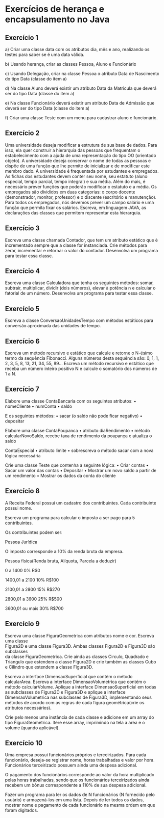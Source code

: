 # Exercícios de herança e encapsulamento no Java

## Exercício 1

a) Criar uma classe data com os atributos dia, mês e ano, realizando os testes para saber se é uma data válida.

b) Usando herança, criar as classes Pessoa, Aluno e Funcionário

c) Usando Delegação, criar na classe Pessoa o atributo Data de Nascimento do tipo Data (classe do item a)

d) Na classe Aluno deverá existir um atributo Data da Matricula que deverá ser do tipo Data (classe do item a)

e) Na classe Funcionário deverá existir um atributo Data de Admissão que deverá ser do tipo Data (classe do item a)

f) Criar uma classe Teste com um menu para cadastrar aluno e funcionário.

## Exercício 2

Uma universidade deseja modificar a estrutura de sua base de dados. Para isso, ela quer construir a
hierarquia das pessoas que frequentam o estabelecimento com a ajuda de uma representação do tipo
OO (orientado objeto). A universidade deseja conservar o nome de todas as pessoas e dispõe de
uma função que lhe permite de inicializar e de modificar este membro dado. A universidade é
frequentada por estudantes e empregados. As fichas dos estudantes devem conter seu nome, seu
estatuto (aluno especial, tempo parcial, tempo integral) e sua média. Além do mais, é necessário
prever funções que poderão modificar o estatuto e a média. Os empregados são divididos em duas
categorias: o corpo docente (demonstrador, monitor, professor) e o discente (escritório e
manutenção). Para todos os empregados, nós devemos prever um campo salário e uma função que
permita fixar os salários. Escreva, em linguagem JAVA, as declarações das classes que permitem
representar esta hierarquia.

## Exercício 3

Escreva uma classe chamada Contador, que tem um atributo estático que é incrementado sempre que a classe for instanciada. Crie métodos para zerar, incrementar e retornar o valor do contador. Desenvolva um programa para testar essa classe.

## Exercício 4

Escreva uma classe Calculadora que tenha os seguintes métodos: somar, subtrair, multiplicar, dividir (dois números), elevar à potência n e calcular o fatorial de um número. Desenvolva um programa para testar essa classe.

## Exercício 5

Escreva a classe ConversaoUnidadesTempo com métodos estáticos para conversão aproximada das unidades de tempo.

## Exercício 6

Escreva um método recursivo e	estático que calcule e retorne o N-ésimo termo da sequência Fibonacci. Alguns números desta sequência são: 0, 1, 1, 2, 3, 5, 8, 13, 21, 34, 55, 89...
Escreva um método recursivo e estático que receba um	número inteiro positivo N e calcule o somatório dos números de 1 a N.

## Exercício 7

Elabore uma classe ContaBancaria com os seguintes atributos:
	• nomeCliente
	• numConta
	• saldo

E os seguintes métodos:
	• sacar (o saldo não pode ficar negativo)
	• depositar

Elabore uma classe ContaPoupanca
	• atributo diaRendimento
	• método calcularNovoSaldo, recebe taxa de rendimento da poupança e atualiza o saldo

ContaEspecial
	• atributo limite
	• sobrescreva o método sacar com a nova lógica necessária

Crie uma classe Teste que contenha a seguinte lógica:
	• Criar contas
	• Sacar um valor das contas
	• Depositar
	• Mostrar um novo saldo a partir de um rendimento
	• Mostrar os dados da conta do cliente

## Exercício 8

A Receita Federal possui um cadastro dos contribuintes. Cada contribuinte possui nome.

Escreva um programa para calcular o imposto a ser pago para 5 contribuintes.

Os contribuintes podem ser:

Pessoa Jurídica

O imposto corresponde a 10% da renda bruta da empresa.

Pessoa física(Renda bruta, Alíquota, Parcela a deduzir)

0 a 1400 0% R$0

1400,01 a 2100 10% R$100

2100,01 a 2800 15% R$270

2800,01 a 3600 25% R$500

3600,01 ou mais 30% R$700


## Exercício 9

Escreva uma classe FiguraGeometrica com atributos nome e cor. Escreva uma classe	
Figura2D e uma classe Figura3D. Ambas classes Figura2D e Figura3D são subclasses	
da classe FiguraGeometrica. Crie ainda as classes Circulo, Quadrado e Triangulo	
que estendem a classe Figura2D e crie também as classes Cubo e Cilindro
que estendem a classe Figura3D.

Escreva a interface DimensaoSuperficial que contém o método calcularArea. Escreva a interface DimensaoVolumetrica que contém o método calcularVolume. Aplique a interface DimensaoSuperficial em todas as subclasses de Figura2D e Figura3D e aplique a interface DimensaoVolumetrica nas subclasses de Figura3D, implementando seus métodos de acordo com as regras de cada figura geométrica(crie os atributos necessários).

Crie pelo menos uma instância de cada classe e adicione em um array do tipo FiguraGeometrica. Itere esse array, imprimindo na tela a area e o volume (quando aplicável). 

## Exercício 10

Uma empresa possui funcionários próprios e terceirizados. Para cada funcionário, deseja-se registrar nome, horas trabalhadas e valor por hora. Funcionários terceirizado possuem ainda uma despesa adicional. 

O pagamento dos funcionários corresponde ao valor da hora multiplicado pelas horas trabalhadas, sendo que os funcionários terceirizados ainda recebem um bônus correspondente a 110% de sua despesa adicional. 

Fazer um programa para ler os dados de N funcionários (N fornecido pelo usuário) e armazená-los em uma lista. Depois de ler todos os dados, mostrar nome e pagamento de cada funcionário na mesma ordem em que foram digitados.